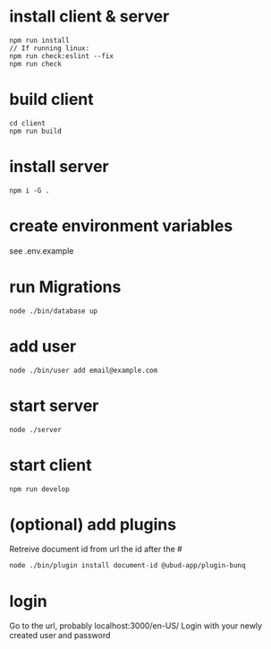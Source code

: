
# install client & server
```
npm run install
// If running linux:
npm run check:eslint --fix
npm run check
```

# build client

```
cd client
npm run build
```

# install server
```
npm i -G .
```

# create environment variables
see .env.example

# run Migrations
```
node ./bin/database up 
```

# add user
```
node ./bin/user add email@example.com
```

# start server
```
node ./server
```

# start client
```
npm run develop
```

# (optional) add plugins
Retreive document id from url the id after the #
```
node ./bin/plugin install document-id @ubud-app/plugin-bunq
```

# login
Go to the url, probably localhost:3000/en-US/
Login with your newly created user and password